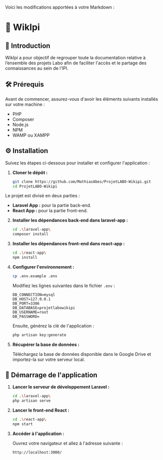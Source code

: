 Voici les modifications apportées à votre Markdown :

# 🐼 WikIpi

## 👋 Introduction

WikIpi a pour objectif de regrouper toute la documentation relative à l’ensemble des projets Labo afin de faciliter l'accès et le partage des connaissances au sein de l'IPI.

## 🛠️ Prérequis

Avant de commencer, assurez-vous d'avoir les éléments suivants installés sur votre machine :

- PHP
- Composer
- Node.js
- NPM
- WAMP ou XAMPP

## ⚙️ Installation

Suivez les étapes ci-dessous pour installer et configurer l'application :

1. **Cloner le dépôt :**

    ```bash
    git clone https://github.com/MathiasAbes/ProjetLABO-Wikipi.git
    cd ProjetLABO-Wikipi
    ```
   
Le projet est divisé en deux parties :

- **Laravel App :** pour la partie back-end.
- **React App :** pour la partie front-end.

2. **Installer les dépendances back-end dans laravel-app :**

    ```bash
    cd .\laravel-app\
    composer install
    ```

3. **Installer les dépendances front-end dans react-app :**

    ```bash
    cd .\react-app\
    npm install
    ```

4. **Configurer l'environnement :**

    ```bash
    cp .env.example .env
    ```

    Modifiez les lignes suivantes dans le fichier `.env` :

    ```env
    DB_CONNECTION=mysql
    DB_HOST=127.0.0.1
    DB_PORT=3306
    DB_DATABASE=projetlabowikipi
    DB_USERNAME=root
    DB_PASSWORD=
    ```

    Ensuite, générez la clé de l'application :

    ```bash
    php artisan key:generate
    ```

5. **Récupérer la base de données :**

    Téléchargez la base de données disponible dans le Google Drive et importez-la sur votre serveur local.

## 🚀 Démarrage de l'application

1. **Lancer le serveur de développement Laravel :**

    ```bash
    cd .\laravel-app\
    php artisan serve
    ```

2. **Lancer le front-end React :**

    ```bash
    cd .\react-app\
    npm start
    ```

3. **Accéder à l'application :**

    Ouvrez votre navigateur et allez à l'adresse suivante :

    ```
    http://localhost:3000/
    ```
